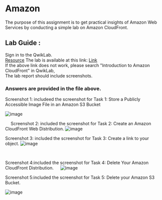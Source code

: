 # Amazon
The purpose of this assignment is to get practical insights of Amazon Web Services by conducting a simple lab on Amazon CloudFront. 
<br>
## Lab Guide : 

Sign in to the QwikLab. <br>
[Resource](https://aws.amazon.com/getting-started/fundamentals-core-concepts/?e=gs2020&p=gsrc)
The lab is available at this link: [Link](https://www.cloudskillsboost.google/) <br>
If the above link does not work, please search "Introduction to Amazon CloudFront" in QwikLab, <br>
The lab report should include screenshots. 
### Answers are provided in the file above.




Screenshot 1:  includeed the screenshot for Task 1: Store a Publicly Accessible Image File in an Amazon S3 Bucket

![image](https://github.com/ephrinaw/Amazon/assets/39829776/5ecb1fac-8177-4eab-bc59-2d392e5a9705)






 
Screenshot 2:  included the screenshot for Task 2: Create an Amazon CloudFront Web Distribution.
![image](https://github.com/ephrinaw/Amazon/assets/39829776/151e7d75-58d9-413e-b9bf-9023cb45f014)



Screenshot 3: included the screenshot for Task 3: Create a link to your object. 
![image](https://github.com/ephrinaw/Amazon/assets/39829776/b6a55b4b-d5ff-442a-8b7f-71936fcf5f87)


  


Screenshot 4:included the screenshot for Task 4: Delete Your Amazon CloudFront Distribution. 
 
![image](https://github.com/ephrinaw/Amazon/assets/39829776/5629f246-da5e-45f2-b563-2bc6f38e1c9f)


Screenshot 5:included the screenshot for Task 5: Delete your Amazon S3 Bucket. 

![image](https://github.com/ephrinaw/Amazon/assets/39829776/6773a5f5-8102-4603-bd64-cadf1b536c18)

